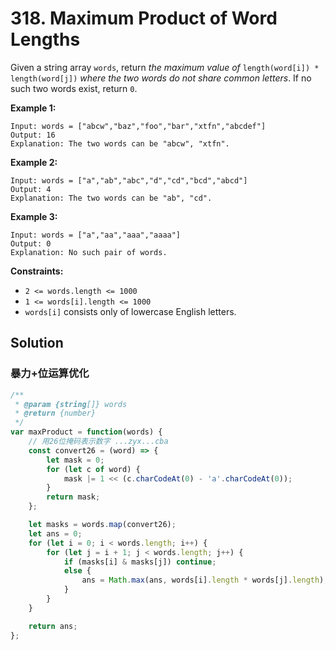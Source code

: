 # 318. Maximum Product of Word Lengths

Given a string array `words`, return *the maximum value of* `length(word[i]) * length(word[j])` *where the two words do not share common letters*. If no such two words exist, return `0`.

 

**Example 1:**

```
Input: words = ["abcw","baz","foo","bar","xtfn","abcdef"]
Output: 16
Explanation: The two words can be "abcw", "xtfn".
```

**Example 2:**

```
Input: words = ["a","ab","abc","d","cd","bcd","abcd"]
Output: 4
Explanation: The two words can be "ab", "cd".
```

**Example 3:**

```
Input: words = ["a","aa","aaa","aaaa"]
Output: 0
Explanation: No such pair of words.
```

 

**Constraints:**

- `2 <= words.length <= 1000`
- `1 <= words[i].length <= 1000`
- `words[i]` consists only of lowercase English letters.

## Solution

### 暴力+位运算优化

```js
/**
 * @param {string[]} words
 * @return {number}
 */
var maxProduct = function(words) {
    // 用26位掩码表示数字 ...zyx...cba
    const convert26 = (word) => {
        let mask = 0;
        for (let c of word) {
            mask |= 1 << (c.charCodeAt(0) - 'a'.charCodeAt(0)); 
        }
        return mask;
    };

    let masks = words.map(convert26);
    let ans = 0;
    for (let i = 0; i < words.length; i++) {
        for (let j = i + 1; j < words.length; j++) {
            if (masks[i] & masks[j]) continue;
            else {
                ans = Math.max(ans, words[i].length * words[j].length);
            }
        }
    }

    return ans;
};
```



